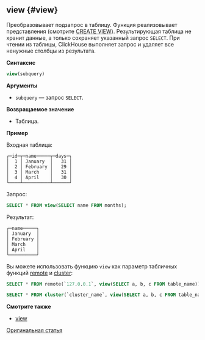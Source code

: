 ## view {#view}

Преобразовывает подзапрос в таблицу. Функция реализовывает представления (смотрите [CREATE VIEW](https://clickhouse.com/docs/ru/sql-reference/statements/create/view/#create-view)). Результирующая таблица не хранит данные, а только сохраняет указанный запрос `SELECT`. При чтении из таблицы, ClickHouse выполняет запрос и удаляет все ненужные столбцы из результата.

**Синтаксис**

``` sql
view(subquery)
```

**Аргументы**

-   `subquery` — запрос `SELECT`.

**Возвращаемое значение**

-   Таблица.

**Пример**

Входная таблица:

``` text
┌─id─┬─name─────┬─days─┐
│  1 │ January  │   31 │
│  2 │ February │   29 │
│  3 │ March    │   31 │
│  4 │ April    │   30 │
└────┴──────────┴──────┘
```

Запрос:

``` sql
SELECT * FROM view(SELECT name FROM months);
```

Результат:

``` text
┌─name─────┐
│ January  │
│ February │
│ March    │
│ April    │
└──────────┘
```

Вы можете использовать функцию `view` как параметр табличных функций [remote](https://clickhouse.com/docs/ru/sql-reference/table-functions/remote/#remote-remotesecure) и [cluster](https://clickhouse.com/docs/ru/sql-reference/table-functions/cluster/#cluster-clusterallreplicas):

``` sql
SELECT * FROM remote(`127.0.0.1`, view(SELECT a, b, c FROM table_name));
```

``` sql
SELECT * FROM cluster(`cluster_name`, view(SELECT a, b, c FROM table_name));
```

**Смотрите также**

-   [view](https://clickhouse.com/docs/ru/engines/table-engines/special/view/#table_engines-view)

[Оригинальная статья](https://clickhouse.com/docs/en/sql-reference/table-functions/view/) <!--hide-->
